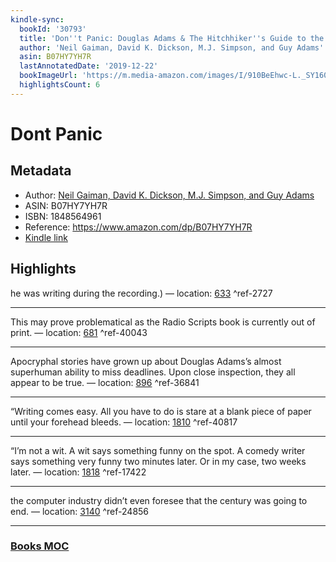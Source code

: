 ```yaml
---
kindle-sync:
  bookId: '30793'
  title: 'Don''t Panic: Douglas Adams & The Hitchhiker''s Guide to the Galaxy'
  author: 'Neil Gaiman, David K. Dickson, M.J. Simpson, and Guy Adams'
  asin: B07HY7YH7R
  lastAnnotatedDate: '2019-12-22'
  bookImageUrl: 'https://m.media-amazon.com/images/I/910BeEhwc-L._SY160.jpg'
  highlightsCount: 6
---
```

# Dont Panic
## Metadata
* Author: [Neil Gaiman, David K. Dickson, M.J. Simpson, and Guy Adams](https://www.amazon.comundefined)
* ASIN: B07HY7YH7R
* ISBN: 1848564961
* Reference: https://www.amazon.com/dp/B07HY7YH7R
* [Kindle link](kindle://book?action=open&asin=B07HY7YH7R)

## Highlights
he was writing during the recording.) — location: [633](kindle://book?action=open&asin=B07HY7YH7R&location=633) ^ref-2727

---
This may prove problematical as the Radio Scripts book is currently out of print. — location: [681](kindle://book?action=open&asin=B07HY7YH7R&location=681) ^ref-40043

---
Apocryphal stories have grown up about Douglas Adams’s almost superhuman ability to miss deadlines. Upon close inspection, they all appear to be true. — location: [896](kindle://book?action=open&asin=B07HY7YH7R&location=896) ^ref-36841

---
“Writing comes easy. All you have to do is stare at a blank piece of paper until your forehead bleeds. — location: [1810](kindle://book?action=open&asin=B07HY7YH7R&location=1810) ^ref-40817

---
“I’m not a wit. A wit says something funny on the spot. A comedy writer says something very funny two minutes later. Or in my case, two weeks later. — location: [1818](kindle://book?action=open&asin=B07HY7YH7R&location=1818) ^ref-17422

---
the computer industry didn’t even foresee that the century was going to end. — location: [3140](kindle://book?action=open&asin=B07HY7YH7R&location=3140) ^ref-24856

---
### [Books MOC](Books%20MOC.md)